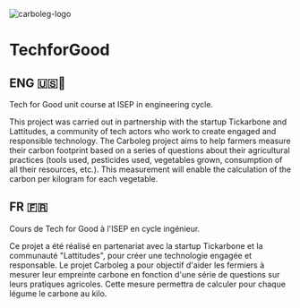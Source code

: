 ![carboleg-logo](https://github.com/PuchToTalk/Tickarbone/assets/90144938/aade342b-9c01-451c-ac52-f8af96174cf1)


# TechforGood

## ENG 🇺🇸🏴󠁧󠁢󠁥󠁮󠁧󠁿

Tech for Good unit course at ISEP in engineering cycle.

This project was carried out in partnership with the startup Tickarbone and Lattitudes, a community of tech actors who work to create engaged and responsible technology. The Carboleg project aims to help farmers measure their carbon footprint based on a series of questions about their agricultural practices (tools used, pesticides used, vegetables grown, consumption of all their resources, etc.). This measurement will enable the calculation of the carbon per kilogram for each vegetable. 


## FR 󠁧󠁢🇫🇷
Cours de Tech for Good à l'ISEP en cycle ingénieur.

Ce projet a été réalisé en partenariat avec la startup Tickarbone et la communauté "Lattitudes", pour créer une technologie engagée et responsable. Le projet Carboleg a pour objectif d'aider les fermiers à mesurer leur empreinte carbone en fonction d'une série de questions sur leurs pratiques agricoles. Cette mesure permettra de calculer pour chaque légume le carbone au kilo.
